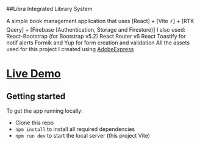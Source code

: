 ##Libra Integrated Library System

A simple book management application that uses [React] + [Vite ⚡] + [RTK Query] + [Firebase (Authentication, Storage and Firestore)]
I also used: 
React-Bootstrap (for Bootstrap v5.2)
React Router v6
React Toastify for notif alerts
Formik and Yup for form creation and validation
All the assets used for this project I created using [AdobeExpress](https://express.adobe.com/sp/)
# [Live Demo](https://libra-ils.firebaseapp.com)

## Getting started

To get the app running locally:

- Clone this repo
- `npm install` to install all required dependencies
- `npm run dev` to start the local server (this project Vite)
